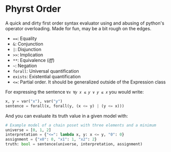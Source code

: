 # Phyrst Order

A quick and dirty first order syntax evaluator using and abusing of python's
operator overloading. Made for fun, may be a bit rough on the edges.

- `==`: Equality
- `&`: Conjunction
- `|`: Disjunction
- `>>`: Implication
- `**`: Equivalence (*iff*)
- `~`: Negation
- `forall`: Universal quantification
- `exists`: Existential quantification
- `<=`: Partial order. It should be generalized outside of the Expression class

For expressing the sentence `∀𝑥 ∀𝑦 𝑥 ≤ 𝑦 ∨ 𝑦 ≤ 𝑥` you would write:
```py
x, y = var("x"), var("y")
sentence = forall(x, forall(y, (x <= y) | (y <= x)))
```

And you can evaluate its truth value in a given model with:
```py
# Example model of a chain poset with three elements and a minimum
universe = [0, 1, 2]
interpretation = {"<=": lambda x, y: x <= y, "0": 0}
assignment = {"x0": 0, "x1": 1, "x2": 2}
truth: bool = sentence(universe, interpretation, assignment)
```
